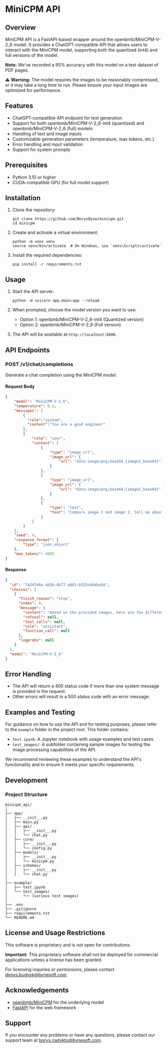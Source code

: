 # MiniCPM API

## Overview

MiniCPM API is a FastAPI-based wrapper around the openbmb/MiniCPM-V-2_6 model. It provides a ChatGPT-compatible API that allows users to interact with the MiniCPM model, supporting both the quantized (int4) and full versions of the model.

**Note:** We've recorded a 95% accuracy with this model on a test dataset of PDF pages.

⚠️ **Warning:** The model requires the images to be reasonably compressed, or it may take a long time to run. Please ensure your input images are optimized for performance.

## Features

- ChatGPT-compatible API endpoint for text generation
- Support for both openbmb/MiniCPM-V-2_6-int4 (quantized) and openbmb/MiniCPM-V-2_6 (full) models
- Handling of text and image inputs
- Customizable generation parameters (temperature, max tokens, etc.)
- Error handling and input validation
- Support for system prompts

## Prerequisites

- Python 3.10 or higher
- CUDA-compatible GPU (for full model support)

## Installation

1. Clone the repository:
   ```
   git clone https://github.com/BorysByne/minicpm.git
   cd minicpm
   ```

2. Create and activate a virtual environment:
   ```
   python -m venv venv
   source venv/bin/activate  # On Windows, use `venv\Scripts\activate`
   ```

3. Install the required dependencies:
   ```
   pip install -r requirements.txt
   ```

## Usage

1. Start the API server:
   ```
   python -m uvicorn app.main:app --reload 
   ```

2. When prompted, choose the model version you want to use:
   - Option 1: openbmb/MiniCPM-V-2_6-int4 (Quantized version)
   - Option 2: openbmb/MiniCPM-V-2_6 (Full version)

3. The API will be available at `http://localhost:8000`.

## API Endpoints

### POST /v1/chat/completions

Generate a chat completion using the MiniCPM model.

#### Request Body

```json
{
    "model": "MiniCPM-V-2_6",  
    "temperature": 0.1,
    "messages": [
        {
          "role":"system",
          "content":"You are a good engineer"
        },
        {
            "role": "user",
            "content": [
                {
                    "type": "image_url",
                    "image_url": {
                        "url": "data:image/png;base64,{image1_base64}"
                    }
                },
                {
                    "type": "image_url",
                    "image_url": {
                        "url": "data:image/png;base64,{image2_base64}"
                    }
                },
                {
                    "type": "text",
                    "text": "Compare image 1 and image 2, tell me about the differences between them. Format your response in JSON."
                }
            ]
        }
    ],
    "seed": 4,
    "response_format": {
        "type": "json_object"
    },
    "max_tokens": 4095
}
```

#### Response

```json
{
  "id": "7a247d6e-4d3b-4b77-a083-b525c664be58",
  "choices": [
    {
      "finish_reason": "stop",
      "index": 0,
      "message": {
        "content": "Based on the provided images, here are the differences between image 1 and image 2:\n\n1. **Page Number**:\n   - Image 1: Page number is not visible.\n   - Image 2: Page number \"4 of 36\" is visible at the bottom right corner.\n\n2. **Content Differences**:\n   - The content in both images appears to be identical with respect to text and layout. There are no visible changes or additions in the textual information presented in both images.\n\n3. **Footer Information**:\n   - Both images have a footer that includes the website \"analog.com\".\n   - Both images have a revision control note \"Rev. G\".\n\nIn summary, the primary difference between the two images is the visibility of the page number in image 2, which indicates it is part of a larger document (36 pages).",
        "refusal": null,
        "tool_calls": null,
        "role": "assistant",
        "function_call": null
      },
      "logprobs": null
    }
  ],
  "model": "MiniCPM-V-2_6"
}
```

## Error Handling

- The API will return a 400 status code if more than one system message is provided in the request.
- Other errors will result in a 500 status code with an error message.

## Examples and Testing

For guidance on how to use the API and for testing purposes, please refer to the `example` folder in the project root. This folder contains:

- `test.ipynb`: A Jupyter notebook with usage examples and test cases.
- `test_images/`: A subfolder containing sample images for testing the image processing capabilities of the API.

We recommend reviewing these examples to understand the API's functionality and to ensure it meets your specific requirements.

## Development

### Project Structure

```
minicpm_api/
│
├── app/
│   ├── __init__.py
│   ├── main.py
│   ├── api/
│   │   ├── __init__.py
│   │   └── chat.py
│   ├── core/
│   │   ├── __init__.py
│   │   └── config.py
│   ├── models/
│   │   ├── __init__.py
│   │   └── minicpm.py
│   ├── schemas/
│   │   ├── __init__.py
│   │   └── chat.py
│
├── example/
│   ├── test.ipynb
│   └── test_images/
│       └── (various test images)
│
├── .env
├── .gitignore
├── requirements.txt
└── README.md
```

## License and Usage Restrictions

This software is proprietary and is not open for contributions. 

**Important:** This proprietary software shall not be deployed for commercial applications unless a license has been granted. 

For licensing inquiries or permissions, please contact denys.budnyk@bynesoft.com.

## Acknowledgements

- [openbmb/MiniCPM](https://github.com/OpenBMB/MiniCPM) for the underlying model
- [FastAPI](https://fastapi.tiangolo.com/) for the web framework

## Support

If you encounter any problems or have any questions, please contact our support team at borys.nadykto@bynesoft.com.
